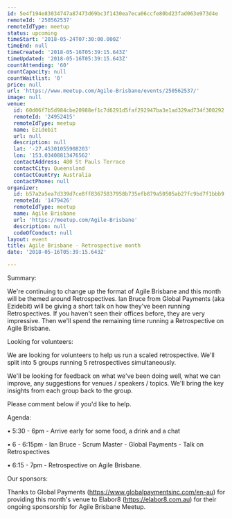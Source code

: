 ```yaml
---
id: 5e4f194e83034747a87473d69bc3f1430ea7eca06ccfe80bd23fad063e973d4e
remoteId: '250562537'
remoteIdType: meetup
status: upcoming
timeStart: '2018-05-24T07:30:00.000Z'
timeEnd: null
timeCreated: '2018-05-16T05:39:15.643Z'
timeUpdated: '2018-05-16T05:39:15.643Z'
countAttending: '60'
countCapacity: null
countWaitlist: '0'
price: null
url: 'https://www.meetup.com/Agile-Brisbane/events/250562537/'
image: null
venue:
  id: 60d06f7b5d984cbe20988ef1c7d6291d5faf292947ba3e1ad329ad734f300292
  remoteId: '24952415'
  remoteIdType: meetup
  name: Ezidebit
  url: null
  description: null
  lat: '-27.45301055908203'
  lon: '153.03408813476562'
  contactAddress: 480 St Pauls Terrace
  contactCity: Queensland
  contactCountry: Australia
  contactPhone: null
organizer:
  id: b57a2a5ea7d339d7ce8ff83675837958b735efb879a50505ab27fc9bd7f1bbb9
  remoteId: '1479426'
  remoteIdType: meetup
  name: Agile Brisbane
  url: 'https://meetup.com/Agile-Brisbane'
  description: null
  codeOfConduct: null
layout: event
title: Agile Brisbane - Retrospective month
date: '2018-05-16T05:39:15.643Z'

---
```

<p>Summary:</p> <p>We're continuing to change up the format of Agile Brisbane and this month will be themed around Retrospectives. Ian Bruce from Global Payments (aka Ezidebit) will be giving a short talk on how they've been running Retrospectives. If you haven't seen their offices before, they are very impressive. Then we'll spend the remaining time running a Retrospective on Agile Brisbane.</p> <p>Looking for volunteers:</p> <p>We are looking for volunteers to help us run a scaled retrospective. We'll split into 5 groups running 5 retrospectives simultaneously.</p> <p>We'll be looking for feedback on what we've been doing well, what we can improve, any suggestions for venues / speakers / topics. We'll bring the key insights from each group back to the group.</p> <p>Please comment below if you'd like to help.</p> <p>Agenda:</p> <p>• 5:30 - 6pm - Arrive early for some food, a drink and a chat</p> <p>• 6 - 6:15pm - Ian Bruce - Scrum Master - Global Payments - Talk on Retrospectives</p> <p>• 6:15 - 7pm - Retrospective on Agile Brisbane.</p> <p>Our sponsors:</p> <p>Thanks to Global Payments (<a href="https://www.globalpaymentsinc.com/en-au" class="linkified">https://www.globalpaymentsinc.com/en-au</a>) for providing this month's venue to Elabor8 (<a href="https://elabor8.com.au" class="linkified">https://elabor8.com.au</a>) for their ongoing sponsorship for Agile Brisbane Meetup.</p>
